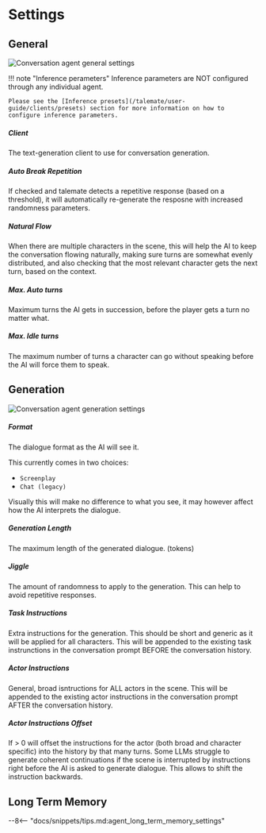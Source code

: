 # Settings

## General

![Conversation agent general settings](/talemate/img/0.29.0/conversation-general-settings.png)

!!! note "Inference perameters"
    Inference parameters are NOT configured through any individual agent.

    Please see the [Inference presets](/talemate/user-guide/clients/presets) section for more information on how to configure inference parameters.

##### Client

The text-generation client to use for conversation generation.

##### Auto Break Repetition

If checked and talemate detects a repetitive response (based on a threshold), it will automatically re-generate the resposne with increased randomness parameters.

##### Natural Flow

When there are multiple characters in the scene, this will help the AI to keep the conversation flowing naturally, making sure turns are somewhat evenly distributed, and also checking that the most relevant character gets the next turn, based on the context.

##### Max. Auto turns

Maximum turns the AI gets in succession, before the player gets a turn no matter what.

##### Max. Idle turns

The maximum number of turns a character can go without speaking before the AI will force them to speak.

## Generation

![Conversation agent generation settings](/talemate/img/0.29.0/conversation-generation-settings.png)

##### Format

The dialogue format as the AI will see it.

This currently comes in two choices: 

- `Screenplay`
- `Chat (legacy)`

Visually this will make no difference to what you see, it may however affect how the AI interprets the dialogue.

##### Generation Length

The maximum length of the generated dialogue. (tokens)

##### Jiggle

The amount of randomness to apply to the generation. This can help to avoid repetitive responses.

##### Task Instructions

Extra instructions for the generation. This should be short and generic as it will be applied for all characters. This will be appended to the existing task instrunctions in the conversation prompt BEFORE the conversation history.

##### Actor Instructions

General, broad isntructions for ALL actors in the scene. This will be appended to the existing actor instructions in the conversation prompt AFTER the conversation history.

##### Actor Instructions Offset

If > 0 will offset the instructions for the actor (both broad and character specific) into the history by that many turns. Some LLMs struggle to generate coherent continuations if the scene is interrupted by instructions right before the AI is asked to generate dialogue. This allows to shift the instruction backwards.

## Long Term Memory

--8<-- "docs/snippets/tips.md:agent_long_term_memory_settings"